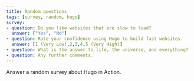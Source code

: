 ```yaml
---
title: Random questions
tags: [survey, random, hugo]
survey:
- question: Do you like websites that are slow to load?
  answer: ["Yes", "No"]
- question: Rate your confidence using Hugo to build fast websites.
  answer: [1 (Very Low),2,3,4,5 (Very High)]
- question: What is the answer to life, the universe, and everything?
- question: Any further comments.
---
```


Answer a random survey about Hugo in Action.